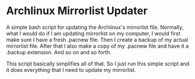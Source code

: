 # Archlinux Mirrorlist Updater

A simple bash script for updating the Archlinux's mirrorlist file. Normally, what I would do if I am updating mirrorlist on my computer, I would first make sure I have a fresh .pacnew file. Then I create a backup of my actual mirrorlist file. After that I also make a copy of my .pacnew file and have it a .backup extension. And so on and so forth.

This script basically simplifies all of that. So I just run this simple script and it does everything that I need to update my mirrorlist.
